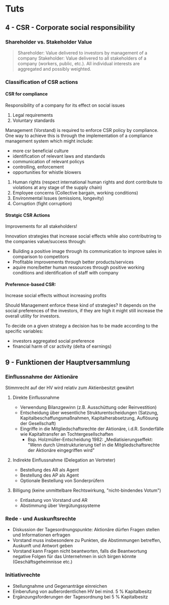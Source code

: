 # Tuts


## 4 - CSR - Corporate social responsibility

### Shareholder vs. Stakeholder Value

> Shareholder: Value delivered to investors by management of a company
> Stakeholder: Value delivered to all stakeholders of a company (workers, public, etc.). All individual interests are aggregated and possibly weighted.



### Classification of CSR actions

#### CSR for compliance

Responsibility of a company for its effect on social issues

1. Legal requirements
2. Voluntary standards

Management (Vorstand) is required to enforce CSR policy by compliance. One way to achieve this is through the implementation of a compliance management system which might include:

- more csr beneficial culture
- identification of relevant laws and standards
- communication of relevant policys
- controlling, enforcement
- opportunities for whistle blowers

1. Human rights (respect international human rights and dont contribute to violations at any stage of the supply chain)
2. Employee concerns (Collective bargain, working conditions)
3. Environmental Issues (emissions, longevity)
4. Corruption (fight corruption)


#### Stratgic CSR Actions

Improvements for all stakeholders!

Innovation strategies that increase social effects while also contributring to the companies value/success through:
- Building a positive image through its communication to improve sales in comparison to competitors
- Profitable improvements through better products/services
- aquire more/better human ressources through positive working conditions and identification of staff with company


#### Preference-based CSR:

Increase social effects without increasing profits

Should Management enforce these kind of strategies?
It depends on the social preferences of the investors, if they are high it might still increase the overall utility for investors.

To decide on a given strategy a decision has to be made according to the specific variables:

* investors aggregated social preference
* financial harm of csr activity (delta of earnings)

## 9 - Funktionen der Hauptversammlung

### Einflussnahme der Aktionäre

Stimmrecht auf der HV wird relativ zum Aktienbesitzt gewährt

1. Direkte Einflussnahme
    * Verwendung Bilanzgewinn (z.B. Ausschüttung oder Reinvestition)
    * Entscheidung über wesentliche Strukturentscheidungen (Satzung, Kapitalbeschaffungsmaßnahmen, Kapitalherabsetzung, Auflösung der Gesellschaft)
    * Eingriffe in die Mitgliedschaftsrechte der Aktionäre, i.d.R. Sonderfälle wie Kapitaltransfer an Tochtergesellschaften
        - Bsp. Holzmüller-Entscheidung 1982: „Mediatisierungseffekt: "Wenn durch Umstrukturierung tief in die Mitgliedschaftsrechte der Aktionäre eingegriffen wird"

2. Indirekte Einflussnahme (Delegation an Vertreter)
    * Bestellung des AR als Agent
    * Bestellung des AP als Agent
    * Optionale Bestellung von Sonderprüfern

3. Billigung (keine unmittelbare Rechtswirkung, "nicht-bindendes Votum")
    * Entlastung von Vorstand und AR
    * Abstimmung über Vergütungssysteme


### Rede - und Auskunftsrechte

* Diskussion der Tagesordnungspunkte: Aktionäre dürfen Fragen stellen und Informationen erfragen
* Vorstand muss insbesondere zu Punkten, die Abstimmungen betreffen, Auskunft und Antwort geben
* Vorstand kann Fragen nicht beantworten, falls die Beantwortung negative Folgen für das Unternehmen in sich birgen könnte (Geschäftsgeheimnisse etc.)

### Initiativrechte

* Stellungnahme und Gegenanträge einreichen
* Einberufung von außerordentlichen HV bei mind. 5 % Kapitalbesitz
* Ergänzungsforderungen der Tagesordnung bei 5 % Kapitalbesitz

